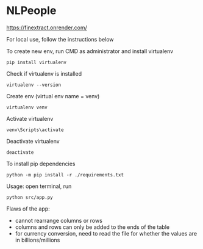 # NLPeople

https://finextract.onrender.com/

For local use, follow the instructions below

To create new env, run CMD as administrator and install virtualenv

```
pip install virtualenv
```

Check if virtualenv is installed
```
virtualenv --version
```

Create env (virtual env name = venv)
```
virtualenv venv
```

Activate virtualenv
```
venv\Scripts\activate
```

Deactivate virtualenv
```
deactivate
```

To install pip dependencies
```
python -m pip install -r ./requirements.txt
```

Usage:
open terminal, run
```
python src/app.py
```

Flaws of the app:
- cannot rearrange columns or rows
- columns and rows can only be added to the ends of the table
- for currency conversion, need to read the file for whether the values are in billions/millions
